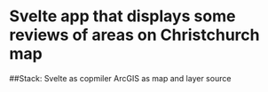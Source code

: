 # Svelte app that displays some reviews of areas on Christchurch map

##Stack: 
Svelte as copmiler
ArcGIS as map and layer source
